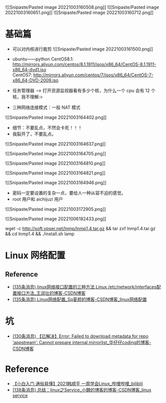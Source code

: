 ![[Snipaste/Pasted image 20221003160508.png]]
![[Snipaste/Pasted image 20221003160651.png]]
![[Snipaste/Pasted image 20221003160712.png]]

# 基础篇
- 可以对内核进行裁剪
![[Snipaste/Pasted image 20221003161500.png]]

- ubuntu——python
CentOS8.1: http://mirrors.aliyun.com/centos/8.1.1911/isos/x86_64/CentOS-8.1.1911-x86_64-dvd1.iso  
CentOS7: http://mirrors.aliyun.com/centos/7/isos/x86_64/CentOS-7-x86_64-DVD-2009.iso

- 任务管理器 ——> 打开资源监视器看有多少个核，为什么一个 cpu 会有 12 个核，我不理解:>

- 三种网络连接模式：一般 NAT 模式

![[Snipaste/Pasted image 20221003164402.png]]
- 细节：不要乱点，不然会卡死！！！
- 我裂开了，不要乱点。

![[Snipaste/Pasted image 20221003164637.png]]

![[Snipaste/Pasted image 20221003164705.png]]

![[Snipaste/Pasted image 20221003164810.png]]

![[Snipaste/Pasted image 20221003164821.png]]

![[Snipaste/Pasted image 20221003164946.png]]
- 密码一定要设置的复杂一点，要给人一种从容不迫的感觉。
- root 用户和 aichijuzi 用户

![[Snipaste/Pasted image 20221003172905.png]]

![[Snipaste/Pasted image 20221006182433.png]]


wget -c http://soft.vpser.net/lnmp/lnmp1.4.tar.gz && tar zxf lnmp1.4.tar.gz && cd lnmp1.4 && ./install.sh lamp

# Linux 网络配置



## Reference
- [(135条消息) linux网络接口配置的三种方法,Linux /etc/network/interfaces配置接口方法_王润壮的博客-CSDN博客](https://blog.csdn.net/weixin_42509766/article/details/116766765?ops_request_misc=&request_id=&biz_id=102&utm_term=%E7%BD%91%E7%BB%9C%E4%B8%AD%20interfaces&utm_medium=distribute.pc_search_result.none-task-blog-2~all~sobaiduweb~default-3-116766765.142^v52^control,201^v3^add_ask&spm=1018.2226.3001.4187)
- [(135条消息) Linux网络配置_Sq夏颜的博客-CSDN博客_linux网络配置](https://blog.csdn.net/weixin_44175418/article/details/124103801?ops_request_misc=%257B%2522request%255Fid%2522%253A%2522166554132116782248559996%2522%252C%2522scm%2522%253A%252220140713.130102334..%2522%257D&request_id=166554132116782248559996&biz_id=0&utm_medium=distribute.pc_search_result.none-task-blog-2~all~sobaiduend~default-2-124103801-null-null.142^v52^control,201^v3^add_ask&utm_term=linux%20%E7%BD%91%E7%BB%9C%E9%85%8D%E7%BD%AE&spm=1018.2226.3001.4187)




# 坑
- [(130条消息) 【已解决】Error: Failed to download metadata for repo ‘appstream‘: Cannot prepare internal mirrorlist_华仔仔coding的博客-CSDN博客](https://blog.csdn.net/weixin_43252521/article/details/124409151?ops_request_misc=%257B%2522request%255Fid%2522%253A%2522166495002316782412581516%2522%252C%2522scm%2522%253A%252220140713.130102334.pc%255Fall.%2522%257D&request_id=166495002316782412581516&biz_id=0&utm_medium=distribute.pc_search_result.none-task-blog-2~all~first_rank_ecpm_v1~rank_v31_ecpm-1-124409151-null-null.142^v51^control,201^v3^add_ask&utm_term=Error%3A%20Failed%20to%20download%20metadata%20for%20repo%20appstream%3A%20Cannot%20prepare%20internal%20mirrorlist%3A%20No%20URLs%20in%20mirrorlist&spm=1018.2226.3001.4187)

# Reference
- [【小白入门 通俗易懂】2021韩顺平 一周学会Linux_哔哩哔哩_bilibili](https://www.bilibili.com/video/BV1Sv411r7vd/?spm_id_from=333.337.search-card.all.click&vd_source=25509bb582bc4a25d86d871d5cdffca3)
- [(138条消息) 总结：linux之Service_小魏的博客的博客-CSDN博客_linux service](https://blog.csdn.net/w2009211777/article/details/125489179?ops_request_misc=%257B%2522request%255Fid%2522%253A%2522166570625716800186590119%2522%252C%2522scm%2522%253A%252220140713.130102334..%2522%257D&request_id=166570625716800186590119&biz_id=0&utm_medium=distribute.pc_search_result.none-task-blog-2~all~sobaiduend~default-1-125489179-null-null.142^v56^control,201^v3^add_ask&utm_term=linux%20service&spm=1018.2226.3001.4187)

